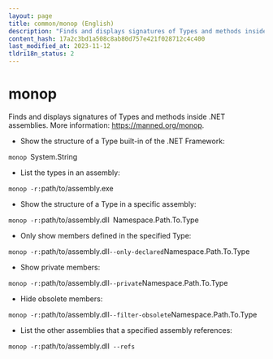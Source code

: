 ```yaml
---
layout: page
title: common/monop (English)
description: "Finds and displays signatures of Types and methods inside .NET assemblies."
content_hash: 17a2c3bd1a508c8ab80d757e421f028712c4c400
last_modified_at: 2023-11-12
tldri18n_status: 2
---
```

# monop

Finds and displays signatures of Types and methods inside .NET assemblies.
More information: <https://manned.org/monop>.

- Show the structure of a Type built-in of the .NET Framework:

`monop `<span class="tldr-var badge badge-pill bg-dark-lm bg-white-dm text-white-lm text-dark-dm font-weight-bold">System.String</span>

- List the types in an assembly:

`monop -r:`<span class="tldr-var badge badge-pill bg-dark-lm bg-white-dm text-white-lm text-dark-dm font-weight-bold">path/to/assembly.exe</span>

- Show the structure of a Type in a specific assembly:

`monop -r:`<span class="tldr-var badge badge-pill bg-dark-lm bg-white-dm text-white-lm text-dark-dm font-weight-bold">path/to/assembly.dll</span>` `<span class="tldr-var badge badge-pill bg-dark-lm bg-white-dm text-white-lm text-dark-dm font-weight-bold">Namespace.Path.To.Type</span>

- Only show members defined in the specified Type:

`monop -r:`<span class="tldr-var badge badge-pill bg-dark-lm bg-white-dm text-white-lm text-dark-dm font-weight-bold">path/to/assembly.dll</span>` --only-declared `<span class="tldr-var badge badge-pill bg-dark-lm bg-white-dm text-white-lm text-dark-dm font-weight-bold">Namespace.Path.To.Type</span>

- Show private members:

`monop -r:`<span class="tldr-var badge badge-pill bg-dark-lm bg-white-dm text-white-lm text-dark-dm font-weight-bold">path/to/assembly.dll</span>` --private `<span class="tldr-var badge badge-pill bg-dark-lm bg-white-dm text-white-lm text-dark-dm font-weight-bold">Namespace.Path.To.Type</span>

- Hide obsolete members:

`monop -r:`<span class="tldr-var badge badge-pill bg-dark-lm bg-white-dm text-white-lm text-dark-dm font-weight-bold">path/to/assembly.dll</span>` --filter-obsolete `<span class="tldr-var badge badge-pill bg-dark-lm bg-white-dm text-white-lm text-dark-dm font-weight-bold">Namespace.Path.To.Type</span>

- List the other assemblies that a specified assembly references:

`monop -r:`<span class="tldr-var badge badge-pill bg-dark-lm bg-white-dm text-white-lm text-dark-dm font-weight-bold">path/to/assembly.dll</span>` --refs`
